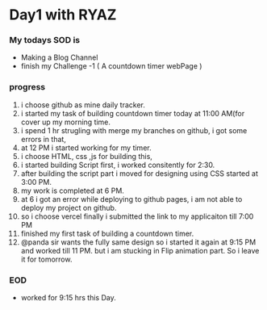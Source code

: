 # Day1 with RYAZ
### My todays SOD is 
* Making a Blog Channel
* finish my Challenge -1 ( A countdown timer webPage )

### progress 
1. i choose github as mine daily tracker.
2. i started my task of building countdown timer today at 11:00 AM(for cover up my morning time.
3. i spend 1 hr strugling with merge my branches on github, i got some errors in that,
4. at 12 PM i started working for my timer.
5. i choose HTML, css ,js for building this,
6. i started building Script first, i worked consitently for 2:30.
7. after building the script part i moved for designing using CSS started at 3:00 PM.
9. my work is completed at 6 PM.
10. at 6 i got an error while deploying to github pages, i am not able to deploy my project on github.
11. so i choose vercel finally i submitted the link to my applicaiton till 7:00 PM
12. finished my first task of building a countdown timer.
13. @panda sir wants the fully same design so i started it again at 9:15 PM and worked till 11 PM. but i am stucking in Flip animation part. So i leave it for tomorrow.

### EOD
* worked for 9:15 hrs this Day.
